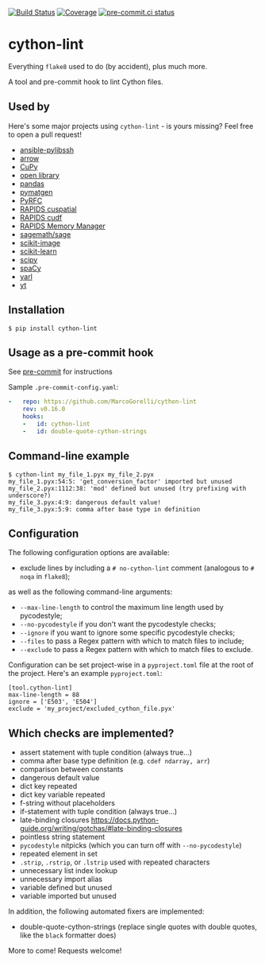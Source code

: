 [![Build Status](https://github.com/MarcoGorelli/cython-lint/workflows/tox/badge.svg)](https://github.com/MarcoGorelli/cython-lint/actions?workflow=tox)
[![Coverage](https://codecov.io/gh/MarcoGorelli/cython-lint/branch/main/graph/badge.svg)](https://codecov.io/gh/MarcoGorelli/cython-lint)
[![pre-commit.ci status](https://results.pre-commit.ci/badge/github/MarcoGorelli/cython-lint/main.svg)](https://results.pre-commit.ci/latest/github/MarcoGorelli/cython-lint/main)

cython-lint
===========

Everything ``flake8`` used to do (by accident), plus much more.

A tool and pre-commit hook to lint Cython files.

## Used by

Here's some major projects using ``cython-lint`` - is yours missing? Feel free to open a pull request!

- [ansible-pylibssh](https://github.com/ansible/pylibssh)
- [arrow](https://github.com/apache/arrow)
- [CuPy](https://github.com/cupy/cupy)
- [open library](https://github.com/internetarchive/openlibrary)
- [pandas](https://github.com/pandas-dev/pandas)
- [pymatgen](https://github.com/materialsproject/pymatgen)
- [PyRFC](https://github.com/SAP/PyRFC)
- [RAPIDS cuspatial](https://github.com/rapidsai/cuspatial)
- [RAPIDS cudf](https://github.com/rapidsai/cudf)
- [RAPIDS Memory Manager](https://github.com/rapidsai/rmm)
- [sagemath/sage](https://github.com/sagemath/sage/issues)
- [scikit-image](https://github.com/scikit-image/scikit-image)
- [scikit-learn](https://github.com/scikit-learn/scikit-learn)
- [scipy](https://github.com/scipy/scipy)
- [spaCy](https://github.com/explosion/spaCy)
- [yarl](https://github.com/aio-libs/yarl)
- [yt](https://github.com/yt-project/yt)

## Installation

```console
$ pip install cython-lint
```

## Usage as a pre-commit hook

See [pre-commit](https://github.com/pre-commit/pre-commit) for instructions

Sample `.pre-commit-config.yaml`:

```yaml
-   repo: https://github.com/MarcoGorelli/cython-lint
    rev: v0.16.0
    hooks:
    -   id: cython-lint
    -   id: double-quote-cython-strings
```

## Command-line example

```console
$ cython-lint my_file_1.pyx my_file_2.pyx
my_file_1.pyx:54:5: 'get_conversion_factor' imported but unused
my_file_2.pyx:1112:38: 'mod' defined but unused (try prefixing with underscore?)
my_file_3.pyx:4:9: dangerous default value!
my_file_3.pyx:5:9: comma after base type in definition
```

## Configuration

The following configuration options are available:
- exclude lines by including a ``# no-cython-lint`` comment (analogous to ``# noqa`` in ``flake8``);

as well as the following command-line arguments:
- ``--max-line-length`` to control the maximum line length used by pycodestyle;
- ``--no-pycodestyle`` if you don't want the pycodestyle checks;
- ``--ignore`` if you want to ignore some specific pycodestyle checks;
- ``--files`` to pass a Regex pattern with which to match files to include;
- ``--exclude`` to pass a Regex pattern with which to match files to exclude.

Configuration can be set project-wise in a `pyproject.toml` file at the root of the project.
Here's an example `pyproject.toml`:
```
[tool.cython-lint]
max-line-length = 88
ignore = ['E503', 'E504']
exclude = 'my_project/excluded_cython_file.pyx'
```

## Which checks are implemented?

- assert statement with tuple condition (always true...)
- comma after base type definition (e.g. ``cdef ndarray, arr``)
- comparison between constants
- dangerous default value
- dict key repeated
- dict key variable repeated
- f-string without placeholders
- if-statement with tuple condition (always true...)
- late-binding closures https://docs.python-guide.org/writing/gotchas/#late-binding-closures
- pointless string statement
- ``pycodestyle`` nitpicks (which you can turn off with ``--no-pycodestyle``)
- repeated element in set
- ``.strip``, ``.rstrip``, or ``.lstrip`` used with repeated characters
- unnecessary list index lookup
- unnecessary import alias
- variable defined but unused
- variable imported but unused

In addition, the following automated fixers are implemented:

- double-quote-cython-strings (replace single quotes with double quotes, like the ``black`` formatter does)

More to come! Requests welcome!
